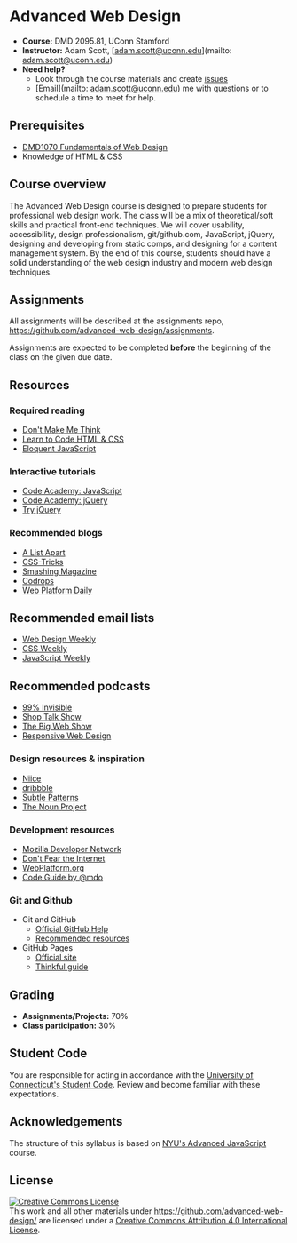 # Advanced Web Design

- **Course:** DMD 2095.81, UConn Stamford
- **Instructor:** Adam Scott, [adam.scott@uconn.edu](mailto: adam.scott@uconn.edu)
- **Need help?**
	- Look through the course materials and create [issues](https://github.com/advanced-web-design/syllabus/issues)
	- [Email](mailto: adam.scott@uconn.edu) me with questions or to schedule a time to meet for help.

## Prerequisites

- [DMD1070 Fundamentals of Web Design](http://dmd1070.github.io/)
- Knowledge of HTML & CSS

## Course overview

The Advanced Web Design course is designed to prepare students for professional web design work. The class will be a mix of theoretical/soft skills and practical front-end techniques. We will cover usability, accessibility, design professionalism, git/github.com, JavaScript, jQuery, designing and developing from static comps, and designing for a content management system. By the end of this course, students should have a solid understanding of the web design industry and modern web design techniques.  

## Assignments

All assignments will be described at the assignments repo, <https://github.com/advanced-web-design/assignments>.

Assignments are expected to be completed **before** the beginning of the class on the given due date.

## Resources

### Required reading

- [Don't Make Me Think](http://www.amazon.com/dp/0321965515/)
- [Learn to Code HTML & CSS](http://learn.shayhowe.com/html-css/)
- [Eloquent JavaScript](http://eloquentjavascript.net/)

### Interactive tutorials

- [Code Academy: JavaScript](http://www.codecademy.com/en/tracks/javascript)
- [Code Academy: jQuery](http://www.codecademy.com/en/tracks/jquery)
- [Try jQuery](http://try.jquery.com/)

### Recommended blogs

- [A List Apart](http://alistapart.com/)
- [CSS-Tricks](http://css-tricks.com/)
- [Smashing Magazine](http://www.smashingmagazine.com/)
- [Codrops](http://tympanus.net/codrops/)
- [Web Platform Daily](http://webplatformdaily.org/)

## Recommended email lists

- [Web Design Weekly](http://web-design-weekly.com/)
- [CSS Weekly](http://css-weekly.com/)
- [JavaScript Weekly](http://javascriptweekly.com/)

## Recommended podcasts

- [99% Invisible](http://99percentinvisible.org/)
- [Shop Talk Show](http://shoptalkshow.com/)
- [The Big Web Show](http://5by5.tv/bigwebshow)
- [Responsive Web Design](http://responsivewebdesign.com/podcast/)

### Design resources & inspiration

- [Niice](https://niice.co/)
- [dribbble](https://dribbble.com/)
- [Subtle Patterns](http://subtlepatterns.com/)
- [The Noun Project](http://thenounproject.com/)

### Development resources

- [Mozilla Developer Network](https://developer.mozilla.org/en-US/)
- [Don't Fear the Internet](http://www.dontfeartheinternet.com/)
- [WebPlatform.org](http://www.webplatform.org/)
- [Code Guide by @mdo](http://codeguide.co/)

### Git and Github
- Git and GitHub
    - [Official GitHub Help](https://help.github.com/)
    - [Recommended resources](https://help.github.com/articles/what-are-other-good-resources-for-learning-git-and-github)
- GitHub Pages
    - [Official site](http://pages.github.com/)
    - [Thinkful guide](http://www.thinkful.com/learn/a-guide-to-using-github-pages/)

## Grading

- **Assignments/Projects:** 70%
- **Class participation:** 30%

## Student Code

You are responsible for acting in accordance with the [University of Connecticut's Student Code](http://community.uconn.edu/the-student-code-preamble/). Review and become familiar with these expectations.

## Acknowledgements

The structure of this syllabus is based on [NYU's Advanced JavaScript](https://github.com/advanced-js/syllabus#course-outline) course.

## License

<a rel="license" href="http://creativecommons.org/licenses/by/4.0/"><img alt="Creative Commons License" style="border-width:0" src="https://i.creativecommons.org/l/by/4.0/88x31.png" /></a><br />This <span xmlns:dct="http://purl.org/dc/terms/" href="http://purl.org/dc/dcmitype/Text" rel="dct:type">work</span> and all other materials under https://github.com/advanced-web-design/ are licensed under a <a rel="license" href="http://creativecommons.org/licenses/by/4.0/">Creative Commons Attribution 4.0 International License</a>.


